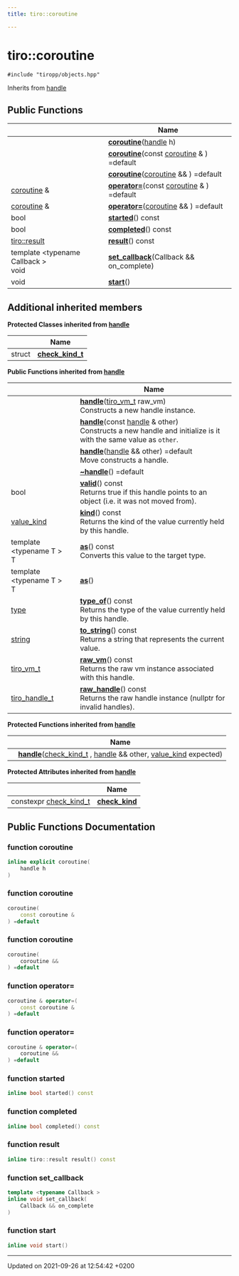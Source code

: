 ```yaml
---
title: tiro::coroutine

---
```


# tiro::coroutine






`#include "tiropp/objects.hpp"`

Inherits from [handle](/docs/api/classes/classtiro_1_1handle)

## Public Functions

|                | Name           |
| -------------- | -------------- |
| | **[coroutine](/docs/api/classes/classtiro_1_1coroutine#function-coroutine)**([handle](/docs/api/classes/classtiro&#95;1&#95;1handle) h) |
| | **[coroutine](/docs/api/classes/classtiro_1_1coroutine#function-coroutine)**(const [coroutine](/docs/api/classes/classtiro&#95;1&#95;1coroutine) & ) =default |
| | **[coroutine](/docs/api/classes/classtiro_1_1coroutine#function-coroutine)**([coroutine](/docs/api/classes/classtiro&#95;1&#95;1coroutine) && ) =default |
| [coroutine](/docs/api/classes/classtiro_1_1coroutine) & | **[operator=](/docs/api/classes/classtiro_1_1coroutine#function-operator=)**(const [coroutine](/docs/api/classes/classtiro&#95;1&#95;1coroutine) & ) =default |
| [coroutine](/docs/api/classes/classtiro_1_1coroutine) & | **[operator=](/docs/api/classes/classtiro_1_1coroutine#function-operator=)**([coroutine](/docs/api/classes/classtiro&#95;1&#95;1coroutine) && ) =default |
| bool | **[started](/docs/api/classes/classtiro_1_1coroutine#function-started)**() const |
| bool | **[completed](/docs/api/classes/classtiro_1_1coroutine#function-completed)**() const |
| [tiro::result](/docs/api/classes/classtiro_1_1result) | **[result](/docs/api/classes/classtiro_1_1coroutine#function-result)**() const |
| template <typename Callback \> <br>void | **[set_callback](/docs/api/classes/classtiro_1_1coroutine#function-set-callback)**(Callback && on_complete) |
| void | **[start](/docs/api/classes/classtiro_1_1coroutine#function-start)**() |

## Additional inherited members

**Protected Classes inherited from [handle](/docs/api/classes/classtiro_1_1handle)**

|                | Name           |
| -------------- | -------------- |
| struct | **[check_kind_t](/docs/api/classes/structtiro_1_1handle_1_1check__kind__t)**  |

**Public Functions inherited from [handle](/docs/api/classes/classtiro_1_1handle)**

|                | Name           |
| -------------- | -------------- |
| | **[handle](/docs/api/classes/classtiro_1_1handle#function-handle)**([tiro&#95;vm&#95;t](/docs/api/files/def&#95;8h#typedef-tiro-vm-t) raw_vm)<br>Constructs a new handle instance.  |
| | **[handle](/docs/api/classes/classtiro_1_1handle#function-handle)**(const [handle](/docs/api/classes/classtiro&#95;1&#95;1handle) & other)<br>Constructs a new handle and initialize is it with the same value as `other`.  |
| | **[handle](/docs/api/classes/classtiro_1_1handle#function-handle)**([handle](/docs/api/classes/classtiro&#95;1&#95;1handle) && other) =default<br>Move constructs a handle.  |
| | **[~handle](/docs/api/classes/classtiro_1_1handle#function-~handle)**() =default |
| bool | **[valid](/docs/api/classes/classtiro_1_1handle#function-valid)**() const<br>Returns true if this handle points to an object (i.e. it was not moved from).  |
| [value_kind](/docs/api/namespaces/namespacetiro#enum-value-kind) | **[kind](/docs/api/classes/classtiro_1_1handle#function-kind)**() const<br>Returns the kind of the value currently held by this handle.  |
| template <typename T \> <br>T | **[as](/docs/api/classes/classtiro_1_1handle#function-as)**() const<br>Converts this value to the target type.  |
| template <typename T \> <br>T | **[as](/docs/api/classes/classtiro_1_1handle#function-as)**() |
| [type](/docs/api/classes/classtiro_1_1type) | **[type_of](/docs/api/classes/classtiro_1_1handle#function-type-of)**() const<br>Returns the type of the value currently held by this handle.  |
| [string](/docs/api/classes/classtiro_1_1string) | **[to_string](/docs/api/classes/classtiro_1_1handle#function-to-string)**() const<br>Returns a string that represents the current value.  |
| [tiro_vm_t](/docs/api/files/def_8h#typedef-tiro-vm-t) | **[raw_vm](/docs/api/classes/classtiro_1_1handle#function-raw-vm)**() const<br>Returns the raw vm instance associated with this handle.  |
| [tiro_handle_t](/docs/api/files/def_8h#typedef-tiro-handle-t) | **[raw_handle](/docs/api/classes/classtiro_1_1handle#function-raw-handle)**() const<br>Returns the raw handle instance (nullptr for invalid handles).  |

**Protected Functions inherited from [handle](/docs/api/classes/classtiro_1_1handle)**

|                | Name           |
| -------------- | -------------- |
| | **[handle](/docs/api/classes/classtiro_1_1handle#function-handle)**([check&#95;kind&#95;t](/docs/api/classes/structtiro&#95;1&#95;1handle&#95;1&#95;1check&#95;&#95;kind&#95;&#95;t) , [handle](/docs/api/classes/classtiro&#95;1&#95;1handle) && other, [value&#95;kind](/docs/api/namespaces/namespacetiro#enum-value-kind) expected) |

**Protected Attributes inherited from [handle](/docs/api/classes/classtiro_1_1handle)**

|                | Name           |
| -------------- | -------------- |
| constexpr [check&#95;kind&#95;t](/docs/api/classes/structtiro&#95;1&#95;1handle&#95;1&#95;1check&#95;&#95;kind&#95;&#95;t) | **[check_kind](/docs/api/classes/classtiro_1_1handle#variable-check-kind)**  |


## Public Functions Documentation

### function coroutine

```cpp
inline explicit coroutine(
    handle h
)
```


### function coroutine

```cpp
coroutine(
    const coroutine & 
) =default
```


### function coroutine

```cpp
coroutine(
    coroutine && 
) =default
```


### function operator=

```cpp
coroutine & operator=(
    const coroutine & 
) =default
```


### function operator=

```cpp
coroutine & operator=(
    coroutine && 
) =default
```


### function started

```cpp
inline bool started() const
```


### function completed

```cpp
inline bool completed() const
```


### function result

```cpp
inline tiro::result result() const
```


### function set_callback

```cpp
template <typename Callback >
inline void set_callback(
    Callback && on_complete
)
```


### function start

```cpp
inline void start()
```


-------------------------------

Updated on 2021-09-26 at 12:54:42 +0200